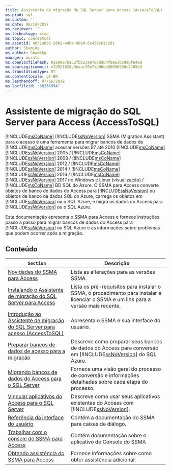 ```yaml
---
title: Assistente de migração do SQL Server para Access (AccessToSQL) | Microsoft Docs
ms.prod: sql
ms.custom: ''
ms.date: 08/14/2017
ms.reviewer: ''
ms.technology: ssma
ms.topic: conceptual
ms.assetid: 40c1eb02-26b2-44ba-969d-6c430c61c281
author: Shamikg
ms.author: Shamikg
manager: murato
ms.openlocfilehash: 9189087be52fbb23e8768dd64f0a63bb9d0fe480
ms.sourcegitcommit: e7d921828e9eeac78e7ab96eb90996990c2405e9
ms.translationtype: MT
ms.contentlocale: pt-BR
ms.lasthandoff: 07/16/2019
ms.locfileid: "68266994"
---
```

# <a name="sql-server-migration-assistant-for-access-accesstosql"></a>Assistente de migração do SQL Server para Access (AccessToSQL)
[!INCLUDE[msCoName](../../includes/msconame_md.md)] [!INCLUDE[ssNoVersion](../../includes/ssnoversion-md.md)] SSMA (Migration Assistant) para o acesso é uma ferramenta para migrar bancos de dados do [!INCLUDE[msCoName](../../includes/msconame_md.md)] acessar versões 97 até 2010 [!INCLUDE[msCoName](../../includes/msconame_md.md)] [!INCLUDE[ssNoVersion](../../includes/ssnoversion-md.md)] 2005 / [!INCLUDE[msCoName](../../includes/msconame_md.md)] [!INCLUDE[ssNoVersion](../../includes/ssnoversion-md.md)] 2008 / [!INCLUDE[msCoName](../../includes/msconame_md.md)] [!INCLUDE[ssNoVersion](../../includes/ssnoversion-md.md)] 2012 / [!INCLUDE[msCoName](../../includes/msconame_md.md)] [!INCLUDE[ssNoVersion](../../includes/ssnoversion-md.md)] 2014 / [!INCLUDE[msCoName](../../includes/msconame_md.md)] [!INCLUDE[ssNoVersion](../../includes/ssnoversion-md.md)] 2016 / [!INCLUDE[msCoName](../../includes/msconame_md.md)] [!INCLUDE[ssNoVersion](../../includes/ssnoversion-md.md)] 2017 no Windows e Linux (visualização) / [!INCLUDE[msCoName](../../includes/msconame_md.md)] BD SQL do Azure. O SSMA para Access converte objetos de banco de dados do Access para [!INCLUDE[ssNoVersion](../../includes/ssnoversion-md.md)] ou objetos de banco de dados SQL do Azure, carrega os objetos em [!INCLUDE[ssNoVersion](../../includes/ssnoversion-md.md)] ou o SQL Azure, e migra os dados do Access para [!INCLUDE[ssNoVersion](../../includes/ssnoversion-md.md)] ou o SQL Azure.  
  
Esta documentação apresenta o SSMA para Access e fornece instruções passo a passo para migrar bancos de dados do Access para [!INCLUDE[ssNoVersion](../../includes/ssnoversion-md.md)] ou SQL Azure e as informações sobre problemas que podem ocorrer após a migração.  
  
## <a name="contents"></a>Conteúdo  
  
|`Section`|Descrição|  
|-----------|---------------|  
|[Novidades do SSMA para Access](https://msdn.microsoft.com/a24d3fc0-6911-4bfa-828a-197abf222e02)|Lista as alterações para as versões SSMA.|  
|[Instalando o Assistente de migração do SQL Server para Access](installing-sql-server-migration-assistant-for-access-accesstosql.md)|Lista os pré-requisitos para instalar o SSMA, o procedimento para instalar e licenciar o SSMA e um link para a versão mais recente.|  
|[Introdução ao Assistente de migração do SQL Server para acesso &#40;AccessToSQL&#41;](../../ssma/access/getting-started-with-sql-server-migration-assistant-for-access-accesstosql.md)|Apresenta o SSMA e sua interface do usuário.|  
|[Preparar bancos de dados de acesso para a migração](preparing-access-databases-for-migration-accesstosql.md)|Descreve como preparar seus bancos de dados do Access para conversão em [!INCLUDE[ssNoVersion](../../includes/ssnoversion-md.md)] do SQL Azure.|  
|[Migrando bancos de dados do Access para o SQL Server](migrating-access-databases-to-sql-server-azure-sql-db-accesstosql.md)|Fornece uma visão geral do processo de conversão e informações detalhadas sobre cada etapa do processo.|  
|[Vincular aplicativos do Access para o SQL Server](linking-access-applications-to-sql-server-azure-sql-db-accesstosql.md)|Descreve como usar seus aplicativos existentes do Access com [!INCLUDE[ssNoVersion](../../includes/ssnoversion-md.md)].|  
|[Referência da interface do usuário](user-interface-reference-accesstosql.md)|Contém a documentação do SSMA para caixas de diálogo.|  
|[Trabalhar com o console do SSMA para Access](working-with-ssma-for-access-console-accesstosql.md)|Contém documentação sobre o aplicativo de Console do SSMA|  
|[Obtendo assistência do SSMA para Access](https://go.microsoft.com/fwlink/?LinkID=708538&clcid=0x409)|Fornece informações sobre como obter assistência adicional.|  
  
